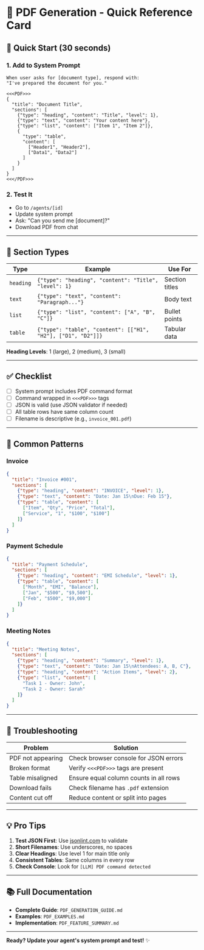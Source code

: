# 📄 PDF Generation - Quick Reference Card

## 🚀 Quick Start (30 seconds)

### 1. Add to System Prompt
```
When user asks for [document type], respond with:
"I've prepared the document for you."

<<<PDF>>>
{
  "title": "Document Title",
  "sections": [
    {"type": "heading", "content": "Title", "level": 1},
    {"type": "text", "content": "Your content here"},
    {"type": "list", "content": ["Item 1", "Item 2"]},
    {
      "type": "table",
      "content": [
        ["Header1", "Header2"],
        ["Data1", "Data2"]
      ]
    }
  ]
}
<<</PDF>>>
```

### 2. Test It
- Go to `/agents/[id]`
- Update system prompt
- Ask: "Can you send me [document]?"
- Download PDF from chat

---

## 📐 Section Types

| Type | Example | Use For |
|------|---------|---------|
| `heading` | `{"type": "heading", "content": "Title", "level": 1}` | Section titles |
| `text` | `{"type": "text", "content": "Paragraph..."}` | Body text |
| `list` | `{"type": "list", "content": ["A", "B", "C"]}` | Bullet points |
| `table` | `{"type": "table", "content": [["H1", "H2"], ["D1", "D2"]]}` | Tabular data |

**Heading Levels**: 1 (large), 2 (medium), 3 (small)

---

## ✅ Checklist

- [ ] System prompt includes PDF command format
- [ ] Command wrapped in `<<<PDF>>>` tags
- [ ] JSON is valid (use JSON validator if needed)
- [ ] All table rows have same column count
- [ ] Filename is descriptive (e.g., `invoice_001.pdf`)

---

## 🎯 Common Patterns

### Invoice
```json
{
  "title": "Invoice #001",
  "sections": [
    {"type": "heading", "content": "INVOICE", "level": 1},
    {"type": "text", "content": "Date: Jan 15\nDue: Feb 15"},
    {"type": "table", "content": [
      ["Item", "Qty", "Price", "Total"],
      ["Service", "1", "$100", "$100"]
    ]}
  ]
}
```

### Payment Schedule
```json
{
  "title": "Payment Schedule",
  "sections": [
    {"type": "heading", "content": "EMI Schedule", "level": 1},
    {"type": "table", "content": [
      ["Month", "EMI", "Balance"],
      ["Jan", "$500", "$9,500"],
      ["Feb", "$500", "$9,000"]
    ]}
  ]
}
```

### Meeting Notes
```json
{
  "title": "Meeting Notes",
  "sections": [
    {"type": "heading", "content": "Summary", "level": 1},
    {"type": "text", "content": "Date: Jan 15\nAttendees: A, B, C"},
    {"type": "heading", "content": "Action Items", "level": 2},
    {"type": "list", "content": [
      "Task 1 - Owner: John",
      "Task 2 - Owner: Sarah"
    ]}
  ]
}
```

---

## 🐛 Troubleshooting

| Problem | Solution |
|---------|----------|
| PDF not appearing | Check browser console for JSON errors |
| Broken format | Verify `<<<PDF>>>` tags are present |
| Table misaligned | Ensure equal column counts in all rows |
| Download fails | Check filename has `.pdf` extension |
| Content cut off | Reduce content or split into pages |

---

## 💡 Pro Tips

1. **Test JSON First**: Use [jsonlint.com](https://jsonlint.com) to validate
2. **Short Filenames**: Use underscores, no spaces
3. **Clear Headings**: Use level 1 for main title only
4. **Consistent Tables**: Same columns in every row
5. **Check Console**: Look for `[LLM] PDF command detected`

---

## 📚 Full Documentation

- **Complete Guide**: `PDF_GENERATION_GUIDE.md`
- **Examples**: `PDF_EXAMPLES.md`
- **Implementation**: `PDF_FEATURE_SUMMARY.md`

---

**Ready? Update your agent's system prompt and test!** ✨

